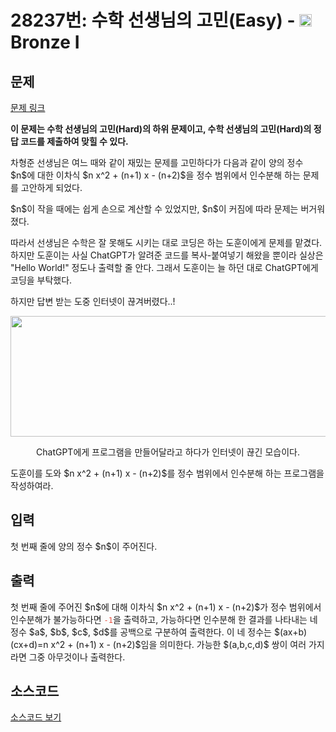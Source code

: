 # 28237번: 수학 선생님의 고민(Easy) - <img src="https://static.solved.ac/tier_small/5.svg" style="height:20px" /> Bronze I

<!-- performance -->

<!-- 문제 제출 후 깃허브에 푸시를 했을 때 제출한 코드의 성능이 입력될 공간입니다.-->

<!-- end -->

## 문제

[문제 링크](https://boj.kr/28237)

<p><strong>이 문제는 수학 선생님의 고민(Hard)의 하위 문제이고, 수학 선생님의 고민(Hard)의 정답 코드를 제출하여 맞힐 수 있다.</strong></p>

<p>차형준 선생님은 여느 때와 같이 재밌는 문제를 고민하다가 다음과 같이 양의 정수 $n$에 대한 이차식 $n x^2 + (n+1) x - (n+2)$을 정수 범위에서 인수분해 하는 문제를 고안하게 되었다.</p>

<p>$n$이 작을 때에는 쉽게 손으로 계산할 수 있었지만, $n$이 커짐에 따라 문제는 버거워졌다.</p>

<p>따라서 선생님은 수학은 잘 못해도 시키는 대로 코딩은 하는 도훈이에게 문제를 맡겼다. 하지만 도훈이는 사실 ChatGPT가 알려준 코드를 복사-붙여넣기 해왔을 뿐이라 실상은 "Hello World!" 정도나 출력할 줄 안다. 그래서 도훈이는 늘 하던 대로 ChatGPT에게 코딩을 부탁했다.</p>

<p>하지만 답변 받는 도중 인터넷이 끊겨버렸다..!</p>

<p style="text-align: center;"><img alt="" height="193" src="https://upload.acmicpc.net/778aa942-20be-45d2-a888-478b5a230cd7/-/preview/" width="516"></p>

<p style="text-align: center;">ChatGPT에게 프로그램을 만들어달라고 하다가 인터넷이 끊긴 모습이다.</p>

<p>도훈이를 도와 $n x^2 + (n+1) x - (n+2)$를 정수 범위에서 인수분해 하는 프로그램을 작성하여라.</p>

## 입력

<p>첫 번째 줄에 양의 정수 $n$이 주어진다.</p>

## 출력

<p>첫 번째 줄에 주어진 $n$에 대해 이차식 $n x^2 + (n+1) x - (n+2)$가 정수 범위에서 인수분해가 불가능하다면 <code><span style="color:#e74c3c;">-1</span></code>을 출력하고, 가능하다면 인수분해 한 결과를 나타내는 네 정수 $a$, $b$, $c$, $d$를 공백으로 구분하여 출력한다. 이 네 정수는 $(ax+b)(cx+d)=n x^2 + (n+1) x - (n+2)$임을 의미한다. 가능한 $(a,b,c,d)$ 쌍이 여러 가지라면 그중 아무것이나 출력한다.</p>

## 소스코드

[소스코드 보기](수학%20선생님의%20고민(Easy).cpp)